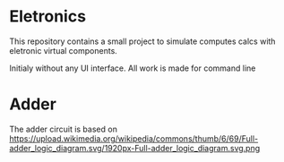 # Eletronics

This repository contains a small project to simulate computes calcs with eletronic virtual components.

Initialy without any UI interface. All work is made for command line

# Adder

The adder circuit is based on https://upload.wikimedia.org/wikipedia/commons/thumb/6/69/Full-adder_logic_diagram.svg/1920px-Full-adder_logic_diagram.svg.png
